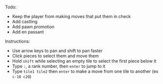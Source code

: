 Todo: 

* Keep the player from making moves that put them in check
* Add castling
* Add pawn promotion
* Add en passant

Instructions: 
* Use arrow keys to pan and shift to pan faster
* Click pieces to select them and move them
* Hold `shift` while selecting an empty tile to select the first piece below it
* Type `:`, a rank number, then `enter` to jump to it
* Type `tile1 tile2` then `enter` to make a move from one tile to another (ex `c-10 c20`)
